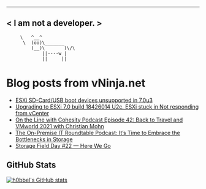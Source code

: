 
 ----------------------
< I am not a developer. >
 ----------------------
         \   ^__^ 
          \  (oo)\_______
             (__)\       )\/\
                 ||----w |
                 ||     ||
    

# Blog posts from vNinja.net
<!-- BLOG-POST-LIST:START -->
- [ESXi SD-Card/USB boot devices unsupported in 7.0u3](https://vninja.net/2021/09/02/esxi-sd-card-usb-boot-device-unsupported-in-7.0u3/)
- [Upgrading to ESXi 7.0 build 18426014 U2c. ESXi stuck in Not responding from vCenter](https://vninja.net/2021/08/24/upgrading-to-esxi-7.0-build-18426014-u2c-esxi-stuck-in-not-responding-from-vcenter/)
- [On the Line with Cohesity Podcast Episode 42: Back to Travel and VMworld 2021 with Christian Mohn](https://vninja.net/2021/08/04/on-the-line-cohesity-podcast/)
- [The On-Premise IT Roundtable Podcast: It’s Time to Embrace the Bottlenecks in Storage](https://vninja.net/2021/08/03/the-on-premise-it-roundtable-podcast/)
- [Storage Field Day #22 — Here We Go](https://vninja.net/2021/07/30/sfd22-here-we-go/)
<!-- BLOG-POST-LIST:END -->

## GitHub Stats
[![h0bbel's GitHub stats](https://github-readme-stats.vercel.app/api?username=h0bbel&count_private=true&show_icons=true&theme=dark)](https://github.com/anuraghazra/github-readme-stats)

